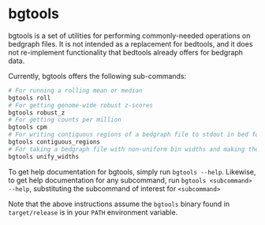 # bgtools

bgtools is a set of utilities for performing commonly-needed operations on
bedgraph files. It is not intended as a replacement for bedtools, and it does not
re-implement functionality that bedtools already offers for bedgraph data.

Currently, bgtools offers the following sub-commands:

```bash
# For running a rolling mean or median
bgtools roll
# For getting genome-wide robust z-scores
bgtools robust_z
# For getting counts per million
bgtools cpm
# For writing contiguous regions of a bedgraph file to stdout in bed format
bgtools contiguous_regions
# For taking a bedgraph file with non-uniform bin widths and making them uniform
bgtools unify_widths
```

To get help documentation for bgtools, simply run `bgtools --help`.
Likewise, to get help documentation for any subcommand, run `bgtools <subcommand> --help`,
substituting the subcommand of interest for `<subcommand>`

Note that the above instructions assume the `bgtools` binary found in `target/release`
is in your `PATH` environment variable.

